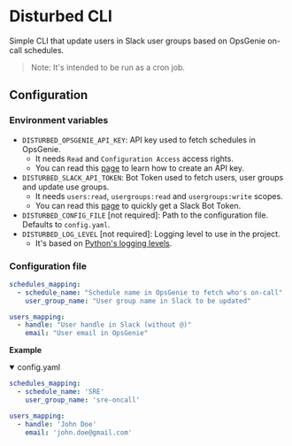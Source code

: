 # Disturbed CLI

Simple CLI that update users in Slack user groups based on OpsGenie on-call schedules.

> Note: It's intended to be run as a cron job.

## Configuration

### Environment variables
- `DISTURBED_OPSGENIE_API_KEY`: API key used to fetch schedules in OpsGenie.
  - It needs `Read` and `Configuration Access` access rights.
  - You can read this [page](https://support.atlassian.com/opsgenie/docs/api-key-management/) to learn how to create an API key.
- `DISTURBED_SLACK_API_TOKEN`: Bot Token used to fetch users, user groups and update use groups.
  - It needs `users:read`, `usergroups:read` and `usergroups:write` scopes.
  - You can read this [page](https://api.slack.com/tutorials/tracks/getting-a-token) to quickly get a Slack Bot Token.
- `DISTURBED_CONFIG_FILE` [not required]: Path to the configuration file. Defaults to `config.yaml`.
- `DISTURBED_LOG_LEVEL` [not required]: Logging level to use in the project.
  - It's based on [Python's logging levels](https://docs.python.org/3/library/logging.html#logging-levels).

### Configuration file

```yaml
schedules_mapping:
  - schedule_name: "Schedule name in OpsGenie to fetch who's on-call"
    user_group_name: "User group name in Slack to be updated"

users_mapping:
  - handle: "User handle in Slack (without @)"
    email: "User email in OpsGenie"
```

**Example**

<details open>
<summary>config.yaml</summary>

```yaml
schedules_mapping:
  - schedule_name: 'SRE'
    user_group_name: 'sre-oncall'

users_mapping:
  - handle: 'John Doe'
    email: 'john.doe@gmail.com'
```
</details>
